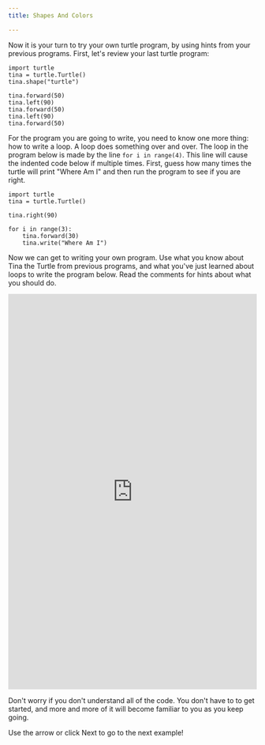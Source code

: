 ```yaml
---
title: Shapes And Colors

---
```



Now it is your turn to try your own turtle program, by using hints from your previous programs. First, let's review your last turtle program: 

```python.run:height=400  
import turtle
tina = turtle.Turtle()
tina.shape("turtle")

tina.forward(50)
tina.left(90)
tina.forward(50)
tina.left(90)
tina.forward(50)
```

For the program you are going to write, you need to know one more thing: how to write a loop. A loop does something over and over. The loop in the program below is made by the line ``for i in range(4)``. This line will cause the indented code below if multiple times. First, guess how many times the turtle will print "Where Am I"
and then run the program to see if you are right.

```python.run:height=400 
import turtle
tina = turtle.Turtle()

tina.right(90)

for i in range(3):
    tina.forward(30)
    tina.write("Where Am I")
```

Now we can get to writing your own program. Use what you know about Tina the Turtle from previous programs, and what you've just learned about loops to write the program below. Read the comments for hints about what you should do. 

<iframe width="100%" height="800" src="https://trinket.io/tools/1.0/jekyll/embed/python#code=import%20turtle%0A%0A%0Awindow%20%3D%20turtle.Screen%28%29%0Awindow.bgcolor%28%27white%27%29%0A%0A%23%20This%20code%20makes%20a%20new%20Turtle.%20Pick%20a%20new%20name%20for%20the%20turtle%0Amy_turtle%20%3D%20turtle.Turtle%28%29%0A%0A%23%20Make%20your%20turtle%27s%20shape%20%27turtle%27%2C%20.shape%28%27turtle%27%29%0A%0A%23%20Set%20your%20turtle%27s%20speed%20using%20.speed%282%29%0A%0A%23%20Set%20your%20turtle%27s%20color%20using%20.color%28%27green%27%29%20and%20.pencolor%28%27blue%27%29%0A%0A%23%20Move%20your%20turtle%20forward%20using%20.forward%28100%29%0A%23%20TEST%20%20%20%20Did%20your%20turtle%20move%20forward%3F%0A%0A%23%20Move%20your%20turtle%20left%20or%20right%20using%20.left%2890%29%20or%20.right%2890%29%0A%0A%23%20Now%20put%20the%20forward%20and%20left/right%20code%20into%20a%20for%20loop%20to%20repeat%204%20times.%0A%23%20TEST%20%20%20%20Did%20your%20turtle%20draw%20a%20square%3F%0A%0A%23%20Move%20your%20turtle%20to%20a%20new%20place%20on%20the%20screen%20using%20.goto%28x%2C%20y%29%0A%23%20x%3D0%20and%20y%3D0%20is%20the%20center%20of%20the%20screen%0A%0A%23%20Have%20your%20turtle%20draw%20a%20circle%20using%20.circle%28radius%2C%20steps%3D30%29%0A%23%20TEST%20%20%20%20Did%20your%20turtle%20draw%20a%20circle%3F%0A%0A%23%20Add%20color%20to%20your%20shape%20by%20adding%20.begin_fill%28%29%20before%20drawing%20the%20circle%0A%23%20and%20.end_fill%28%29%20below%0A%0A%23%20Draw%203%20more%20shapes%20with%20different%20fill%20colors%21%0A%0A%23%20%3D%3D%3D%3D%3D%3D%3D%3D%3D%3D%3D%3D%3D%3D%3D%3D%3D%3D%3D%3D%3D%20DO%20NOT%20EDIT%20THE%20CODE%20BELOW%20%3D%3D%3D%3D%3D%3D%3D%3D%3D%3D%3D%3D%3D%3D%3D%3D%3D%3D%3D%3D%3D%3D%3D%3D%3D%3D%3D%3D%0Aturtle.done%28%29" frameborder="0" marginwidth="0" marginheight="0" allowfullscreen></iframe>

Don't worry if you don't understand all of the code.  You don't have to to get started, and more and more of it will become familiar to you as you keep going.

Use the arrow or click Next to go to the next example!
